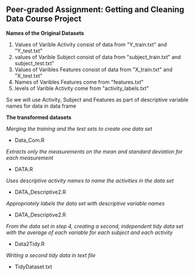 ## Peer-graded Assignment: Getting and Cleaning Data Course Project

**Names of the Original Datasets**

1) Values of Varible Activity consist of data from "Y_train.txt" and "Y_test.txt"
2) values of Varible Subject consist of data from "subject_train.txt" and subject_test.txt"
3) Values of Varibles Features consist of data from "X_train.txt" and "X_test.txt"
4) Names of Varibles Features come from "features.txt"
5) levels of Varible Activity come from "activity_labels.txt"

So we will use Activity, Subject and Features as part of descriptive variable names for data in data frame

**The transformed datasets**

*Merging the training and the test sets to create one data set*
- Data_Com.R

*Extracts only the measurements on the mean and standard deviation for each measurement*
- DATA.R

*Uses descriptive activity names to name the activities in the data set*
- DATA_Descriptive2.R

*Appropriately labels the data set with descriptive variable names*
- DATA_Descriptive2.R

*From the data set in step 4, creating a second, independent tidy data set with the average of each variable for each subject and each activity*
- Data2Tidy.R

*Writing a second tidy data in text file*
- TidyDataset.txt


